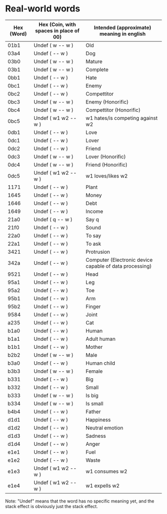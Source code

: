 # Real-world words

Hex (Word) | Hex (Coin, with spaces in place of 00)  | Intended (approximate) meaning in english
---------- | --------------------------------------- | --------------------------------------------------------------------
01b1       | Undef ( w -- w )                        | Old
03a4       | Undef ( -- w )                          | Dog
03b0       | Undef ( w -- w )                        | Mature
03b1       | Undef ( w -- w )                        | Complete
0bb1       | Undef ( -- w )                          | Hate
0bc1       | Undef ( -- w )                          | Enemy
0bc2       | Undef ( -- w )                          | Compettitor
0bc3       | Undef ( w -- w )                        | Enemy (Honorific)
0bc4       | Undef ( w -- w )                        | Compettitor (Honorific)
0bc5       | Undef ( w1 w2 -- w )                    | w1 hates/is competing against w2
0db1       | Undef ( -- w )                          | Love
0dc1       | Undef ( -- w )                          | Lover
0dc2       | Undef ( -- w )                          | Friend
0dc3       | Undef ( w -- w )                        | Lover (Honorific)
0dc4       | Undef ( w -- w )                        | Friend (Honorific)
0dc5       | Undef ( w1 w2 -- w )                    | w1 loves/likes w2
1171       | Undef ( -- w )                          | Plant
1645       | Undef ( -- w )                          | Money
1646       | Undef ( -- w )                          | Debt
1649       | Undef ( -- w )                          | Income
21a0       | Undef ( q -- w )                        | Say q
21f0       | Undef ( -- w )                          | Sound
22a0       | Undef ( -- w )                          | To say
22a1       | Undef ( -- w )                          | To ask
3421       | Undef ( -- w )                          | Protrusion
342a       | Undef ( -- w )                          | Computer (Electronic device capable of data processing)
9521       | Undef ( -- w )                          | Head
95a1       | Undef ( -- w )                          | Leg
95a2       | Undef ( -- w )                          | Toe
95b1       | Undef ( -- w )                          | Arm
95b2       | Undef ( -- w )                          | Finger
9584       | Undef ( -- w )                          | Joint
a235       | Undef ( -- w )                          | Cat
b1a0       | Undef ( -- w )                          | Human
b1a1       | Undef ( -- w )                          | Adult human
b1b1       | Undef ( -- w )                          | Mother
b2b2       | Undef ( w -- w )                        | Male
b3a0       | Undef ( -- w )                          | Human child
b3b3       | Undef ( w -- w )                        | Female
b331       | Undef ( -- w )                          | Big
b332       | Undef ( -- w )                          | Small
b333       | Undef ( w -- w )                        | Is big
b334       | Undef ( w -- w )                        | Is small
b4b4       | Undef ( -- w )                          | Father
d1d1       | Undef ( -- w )                          | Happiness
d1d2       | Undef ( -- w )                          | Neutral emotion
d1d3       | Undef ( -- w )                          | Sadness
d1d4       | Undef ( -- w )                          | Anger
e1e1       | Undef ( -- w )                          | Fuel
e1e2       | Undef ( -- w )                          | Waste
e1e3       | Undef ( w1 w2 -- w )                    | w1 consumes w2
e1e4       | Undef ( w1 w2 -- w )                    | w1 expells w2

Note: "Undef" means that the word has no specific meaning yet, and the stack effect is obviously just the stack effect.
